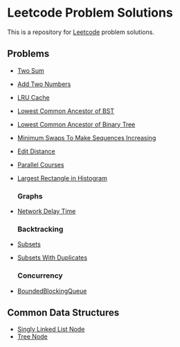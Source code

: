 Leetcode Problem Solutions
===

This is a repository for [Leetcode](https://leetcode.com/) problem solutions.

## Problems
* [Two Sum](src/main/java/problems/TwoSum.java)
* [Add Two Numbers](src/main/java/problems/AddTwoNumbers.java)
* [LRU Cache](src/main/java/problems/LRUCache.java)
* [Lowest Common Ancestor of BST](src/main/java/problems/LowestCommonAncestorBST.java)
* [Lowest Common Ancestor of Binary Tree](src/main/java/problems/LowestCommonAncestorBinaryTree.java)
* [Minimum Swaps To Make Sequences Increasing](src/main/java/problems/MinimumSwapsToMakeSequencesIncreasing.java)
* [Edit Distance](src/main/java/problems/EditDistance.java)
* [Parallel Courses](src/main/java/problems/ParallelCourses.java)
* [Largest Rectangle in Histogram](src/main/java/problems/LargestRectangleInHistogram.java)

   ### Graphs ###
* [Network Delay Time](src/main/java/problems/NetworkDelayTime.java)

   ### Backtracking ###
* [Subsets](src/main/java/problems/Subsets.java)
* [Subsets With Duplicates](src/main/java/problems/SubsetsWithDuplicates.java)

  ### Concurrency
* [BoundedBlockingQueue](src/main/java/problems/BoundedBlockingQueue.java)

## Common Data Structures
* [Singly Linked List Node](src/main/java/problems/ListNode.java)
* [Tree Node](src/main/java/problems/TreeNode.java)